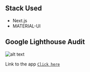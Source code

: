 ## Stack Used

- Next.js
- MATERIAL-UI

## Google Lighthouse Audit

![alt text](https://i.imgur.com/sBaaBOt.png)

Link to the app [`Click here`](https://fetching-app.vercel.app)
